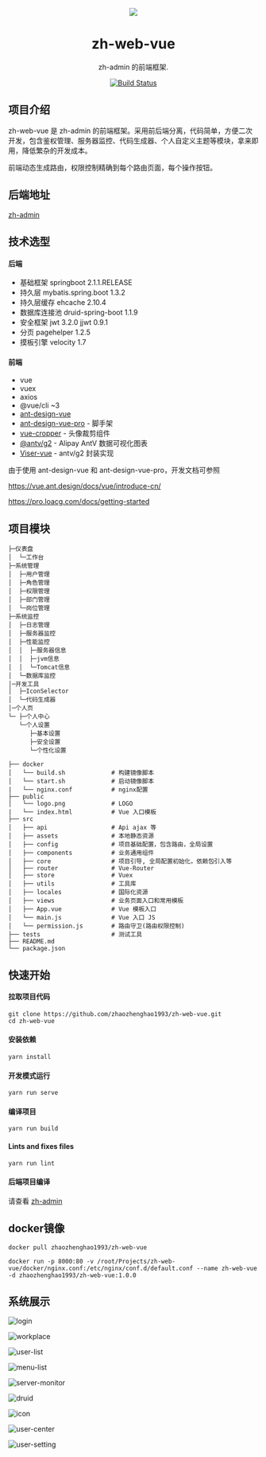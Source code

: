 <p align="center">
  <a href="#">
    <img src="https://raw.githubusercontent.com/zhaozhenghao1993/zh-web-vue/master/public/logo.png">
  </a>
</p>

<h1 align="center">zh-web-vue</h1>

<div align="center">

zh-admin 的前端框架.

[![Build Status](https://www.travis-ci.org/zhaozhenghao1993/zh-web-vue.svg?branch=master)](https://www.travis-ci.org/zhaozhenghao1993/zh-web-vue)

</div>

## 项目介绍

zh-web-vue 是 zh-admin 的前端框架。采用前后端分离，代码简单，方便二次开发，包含鉴权管理、服务器监控、代码生成器、个人自定义主题等模块，拿来即用，降低繁杂的开发成本。

前端动态生成路由，权限控制精确到每个路由页面，每个操作按钮。

## 后端地址

[zh-admin](https://github.com/zhaozhenghao1993/zh-admin)

## 技术选型

#### 后端

- 基础框架 springboot 2.1.1.RELEASE
- 持久层 mybatis.spring.boot 1.3.2
- 持久层缓存 ehcache 2.10.4
- 数据库连接池 druid-spring-boot 1.1.9
- 安全框架 jwt 3.2.0 jjwt 0.9.1
- 分页 pagehelper 1.2.5
- 摸板引擎 velocity 1.7

#### 前端

- vue
- vuex
- axios
- @vue/cli ~3
- [ant-design-vue](https://github.com/vueComponent/ant-design-vue)
- [ant-design-vue-pro](https://github.com/sendya/ant-design-pro-vue) - 脚手架
- [vue-cropper](https://github.com/xyxiao001/vue-cropper) - 头像裁剪组件
- [@antv/g2](https://antv.alipay.com/zh-cn/index.html) - Alipay AntV 数据可视化图表
- [Viser-vue](https://viserjs.github.io/docs.html#/viser/guide/installation) - antv/g2 封装实现

由于使用 ant-design-vue 和 ant-design-vue-pro，开发文档可参照

https://vue.ant.design/docs/vue/introduce-cn/

https://pro.loacg.com/docs/getting-started

## 项目模块

```
├─仪表盘
│  └─工作台
├─系统管理
│  ├─用户管理
│  ├─角色管理
│  ├─权限管理
│  ├─部门管理
│  └─岗位管理
├─系统监控
│  ├─日志管理
│  ├─服务器监控
│  ├─性能监控
│  │  ├─服务器信息
│  │  ├─jvm信息
│  │  └─Tomcat信息
│  └─数据库监控
│─开发工具
│  ├─IconSelector
│  └─代码生成器
│─个人页
└─ ├─个人中心
   └─个人设置
      ├─基本设置
      ├─安全设置
      └─个性化设置
```

```
├── docker
│   └── build.sh             # 构建镜像脚本
│   └── start.sh             # 启动镜像脚本
|   └── nginx.conf           # nginx配置
├── public
│   └── logo.png             # LOGO
|   └── index.html           # Vue 入口模板
├── src
│   ├── api                  # Api ajax 等
│   ├── assets               # 本地静态资源
│   ├── config               # 项目基础配置，包含路由，全局设置
│   ├── components           # 业务通用组件
│   ├── core                 # 项目引导, 全局配置初始化，依赖包引入等
│   ├── router               # Vue-Router
│   ├── store                # Vuex
│   ├── utils                # 工具库
│   ├── locales              # 国际化资源
│   ├── views                # 业务页面入口和常用模板
│   ├── App.vue              # Vue 模板入口
│   └── main.js              # Vue 入口 JS
│   └── permission.js        # 路由守卫(路由权限控制)
├── tests                    # 测试工具
├── README.md
└── package.json
```

## 快速开始

#### 拉取项目代码

```
git clone https://github.com/zhaozhenghao1993/zh-web-vue.git
cd zh-web-vue
```

#### 安装依赖

```
yarn install
```

#### 开发模式运行

```
yarn run serve
```

#### 编译项目

```
yarn run build
```

#### Lints and fixes files

```
yarn run lint
```

#### 后端项目编译

请查看 [zh-admin](https://github.com/zhaozhenghao1993/zh-admin)

## docker镜像

```
docker pull zhaozhenghao1993/zh-web-vue

docker run -p 8000:80 -v /root/Projects/zh-web-vue/docker/nginx.conf:/etc/nginx/conf.d/default.conf --name zh-web-vue -d zhaozhenghao1993/zh-web-vue:1.0.0
```

## 系统展示

![login](docs/login.png)

![workplace](docs/workplace.png)

![user-list](docs/user-list.png)

![menu-list](docs/menu-list.png)

![server-monitor](docs/server-monitor.png)

![druid](docs/druid.png)

![icon](docs/icon.png)

![user-center](docs/user-center.png)

![user-setting](docs/user-setting.png)